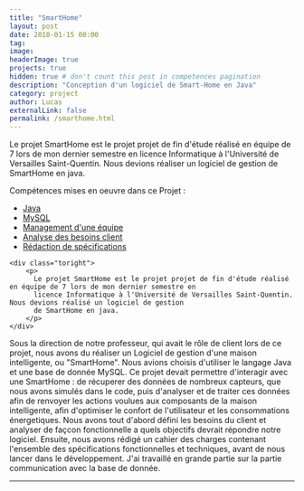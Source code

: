 ```yaml
---
title: "SmartHome"
layout: post
date: 2018-01-15 00:00
tag:
image:
headerImage: true
projects: true
hidden: true # don't count this post in competences pagination
description: "Conception d'un logiciel de Smart-Home en Java"
category: project
author: Lucas
externalLink: false
permalink: /smarthome.html
---
```



Le projet SmartHome est le projet projet de fin d'étude réalisé en équipe de 7 lors de mon dernier semestre en licence Informatique à l'Université de Versailles Saint-Quentin. Nous devions réaliser un logiciel de gestion de SmartHome en java.

Compétences mises en oeuvre dans ce Projet :

- [Java]({{site.url}}/myportfolio/csharp)
- [MySQL]({{site.url}}/myportfolio/mysql)
- [Management d'une équipe]({{site.url}}/myportfolio/team)
- [Analyse des besoins client]({{site.url}}/myportfolio/analyse-besoin)
- [Rédaction de spécifications]({{site.url}}/myportfolio/specifications)


<div class="side-by-side">

    <div class="toright">
        <p>
          Le projet SmartHome est le projet projet de fin d'étude réalisé en équipe de 7 lors de mon dernier semestre en
          licence Informatique à l'Université de Versailles Saint-Quentin. Nous devions réalisé un logiciel de gestion
          de SmartHome en java.
        </p>
    </div>
</div>

Sous la direction de notre professeur, qui avait le rôle de client lors de ce projet, nous avons du réaliser un
Logiciel de gestion d'une maison intelligente, ou "SmartHome". Nous avions choisis d'utiliser le langage
Java et une base de donnée MySQL.
Ce projet devait permettre d'interagir avec une SmartHome : de récuperer des données de nombreux capteurs, que nous avons simulés dans le code, puis d'analyser et de traiter ces données afin de renvoyer les actions voulues aux composants de la maison intelligente, afin d'optimiser le confort de l'utilisateur et les consommations énergetiques.
Nous avons tout d'abord défini les besoins du client et analyser de façcon fonctionnelle a quels objectifs
devrait répondre notre logiciel.
Ensuite, nous avons rédigé un cahier des charges contenant l'ensemble des spécifications fonctionnelles et techniques, avant de nous lancer dans le développement.
J'ai travaillé en grande partie sur la partie communication avec la base de donnée.

---
